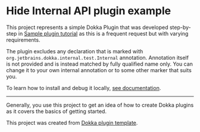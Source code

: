 # Hide Internal API plugin example

This project represents a simple Dokka Plugin that was developed step-by-step in 
[Sample plugin tutorial](https://kotlin.github.io/dokka/1.7.20/developer_guide/plugin-development/sample-plugin-tutorial/)
as this is a frequent request but with varying requirements.

The plugin excludes any declaration that is marked with `org.jetbrains.dokka.internal.test.Internal` annotation.
Annotation itself is not provided and is instead matched by fully qualified name only. You can change
it to your own internal annotation or to some other marker that suits you.

To learn how to install and debug it locally,
[see documentation](https://kotlin.github.io/dokka/1.7.20/developer_guide/plugin-development/sample-plugin-tutorial/#debugging).

___

Generally, you use this project to get an idea of how to create Dokka plugins as it covers the basics of getting started.

This project was created from [Dokka plugin template](https://github.com/Kotlin/dokka-plugin-template).
